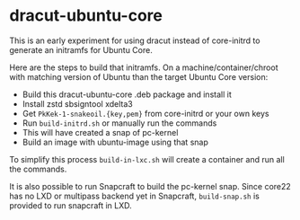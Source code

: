 dracut-ubuntu-core
==================

This is an early experiment for using dracut instead of core-initrd to
generate an initramfs for Ubuntu Core.

Here are the steps to build that initramfs.  On a
machine/container/chroot with matching version of Ubuntu than the
target Ubuntu Core version:
 - Build this dracut-ubuntu-core .deb package and install it
 - Install zstd sbsigntool xdelta3
 - Get `PkKek-1-snakeoil.{key,pem}` from core-initrd or your own keys
 - Run `build-initrd.sh` or manually run the commands
 - This will have created a snap of pc-kernel
 - Build an image with ubuntu-image using that snap

To simplify this process `build-in-lxc.sh` will create a container and
run all the commands.

It is also possible to run Snapcraft to build the pc-kernel snap.
Since core22 has no LXD or multipass backend yet in Snapcraft,
`build-snap.sh` is provided to run snapcraft in LXD.
